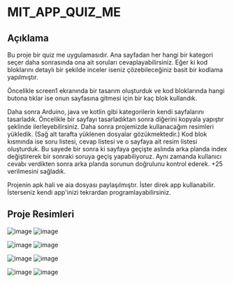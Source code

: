 # MIT_APP_QUIZ_ME

## Açıklama
Bu proje bir quiz me uygulamasıdır. Ana sayfadan her hangi bir kategori seçer daha sonrasında ona ait soruları cevaplayabilirsiniz.
Eğer ki kod bloklarını detaylı bir şekilde inceler iseniz çözebileceğiniz basit bir kodlama yapılmıştır.

Öncelikle screen1 ekranında bir tasarım oluşturduk ve kod bloklarında hangi butona tıklar ise onun sayfasına gitmesi için bir kaç blok kullandık.

Daha sonra Arduino, java ve kotlin gibi kategorilerin kendi sayfalarını tasarladık. Öncelikle bir sayfayı tasarladıktan sonra diğerini kopyala yapıştır şeklinde ilerleyebilirsiniz. Daha sonra projemizde kullanacağım resimleri yükledik. (Sağ alt tarafta yüklenen dosyalar gözükmektedir.) Kod blok kısmında ise soru listesi, cevap listesi ve o sayfaya ait resim listesi oluşturduk. Bu sayede bir sonra ki sayfaya geçişte aslında arka planda index değiştirerek bir sonraki soruya geçiş yapabiliyoruz. Aynı zamanda kullanıcı cevabı verdikten sonra arka planda sorunun doğrulunu kontrol ederek. +25 verilmesini sağladık.

Projenin apk hali ve aia dosyası paylaşılmıştır. İster direk app kullanabilir. İsterseniz kendi app'inizi tekrardan programlayabilirsiniz.

## Proje Resimleri

![image](https://user-images.githubusercontent.com/53540561/124223313-2c0be680-db0c-11eb-9c0c-02d59d3f0635.png)
![image](https://user-images.githubusercontent.com/53540561/124223337-329a5e00-db0c-11eb-9bf3-2e357c5c7061.png)

![image](https://user-images.githubusercontent.com/53540561/124223352-39c16c00-db0c-11eb-836d-5cf6871a3c69.png)
![image](https://user-images.githubusercontent.com/53540561/124223373-40e87a00-db0c-11eb-8bbe-c3d640dc07e9.png)

![image](https://user-images.githubusercontent.com/53540561/124223387-4940b500-db0c-11eb-8351-75dd55585a7e.png)
![image](https://user-images.githubusercontent.com/53540561/124223399-4fcf2c80-db0c-11eb-8a72-000f870522a7.png)

![image](https://user-images.githubusercontent.com/53540561/124223427-5f4e7580-db0c-11eb-90aa-e578847ac2de.png)
![image](https://user-images.githubusercontent.com/53540561/124223413-578ed100-db0c-11eb-8a73-8049ac8cf128.png)
